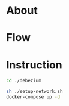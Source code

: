 # About


# Flow

# Instruction
```sh
cd ./debezium

sh ./setup-network.sh
docker-compose up -d
```
